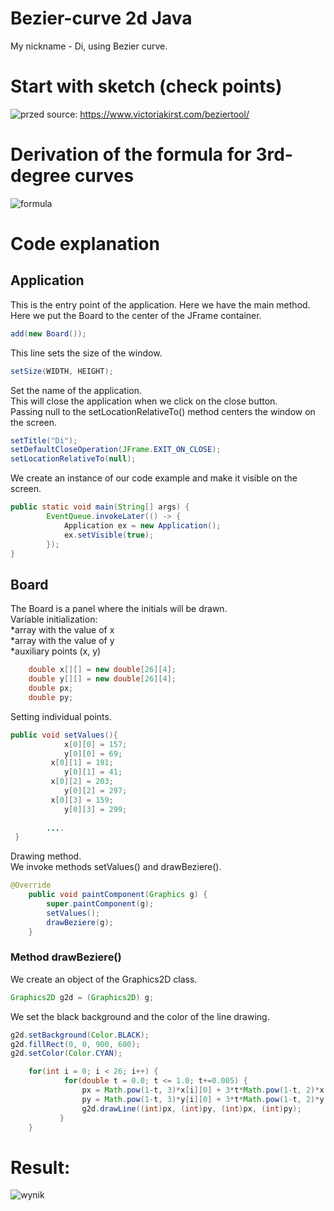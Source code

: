 # Bezier-curve 2d Java
My nickname - Di, using Bezier curve.
# Start with sketch (check points)
![przed](https://user-images.githubusercontent.com/72127610/112198008-f9994600-8c0c-11eb-87c2-bfc2519da0b1.jpg)
source: https://www.victoriakirst.com/beziertool/
# Derivation of the formula for 3rd-degree curves
![formula](https://user-images.githubusercontent.com/72127610/112204776-5b10e300-8c14-11eb-854a-217026d39d9c.jpg)
# Code explanation
## Application
This is the entry point of the application. Here we have the main method.\
Here we put the Board to the center of the JFrame container.
```java
add(new Board());
```
This line sets the size of the window.
```java
setSize(WIDTH, HEIGHT);
```
Set the name of the application.\
This will close the application when we click on the close button.\
Passing null to the setLocationRelativeTo() method centers the window on the screen.
```java
setTitle("Di");
setDefaultCloseOperation(JFrame.EXIT_ON_CLOSE);
setLocationRelativeTo(null);
```
We create an instance of our code example and make it visible on the screen.
```java
public static void main(String[] args) {
        EventQueue.invokeLater(() -> {
            Application ex = new Application();
            ex.setVisible(true);
        });
}
```
## Board
The Board is a panel where the initials will be drawn.\
Variable initialization:\
*array with the value of x\
*array with the value of y\
*auxiliary points (x, y)
```java
    double x[][] = new double[26][4];
    double y[][] = new double[26][4];
    double px;
    double py;
```
Setting individual points.
```java
public void setValues(){
		    x[0][0] = 157;
   	  		y[0][0] = 69; 
   	  	 x[0][1] = 191;
   	  	 	y[0][1] = 41;
   	  	 x[0][2] = 203;
   	  	 	y[0][2] = 297;
   	  	 x[0][3] = 159;
   	  	 	y[0][3] = 299;
   	  	 	
   	  	....
 }
```
Drawing method.\
We invoke methods setValues() and drawBeziere().
```java
@Override
    public void paintComponent(Graphics g) {
        super.paintComponent(g);
        setValues();
        drawBeziere(g);
    }
```
### Method drawBeziere()
We create an object of the Graphics2D class.
```java
Graphics2D g2d = (Graphics2D) g;
```
We set the black background and the color of the line drawing.
```java
g2d.setBackground(Color.BLACK);
g2d.fillRect(0, 0, 900, 600);
g2d.setColor(Color.CYAN);
```

```java
    for(int i = 0; i < 26; i++) {
        	for(double t = 0.0; t <= 1.0; t+=0.005) {
            	px = Math.pow(1-t, 3)*x[i][0] + 3*t*Math.pow(1-t, 2)*x[i][1] + 3*t*t*Math.pow(1-t, 1)*x[i][2] + Math.pow(t, 3) * x[i][3];
            	py = Math.pow(1-t, 3)*y[i][0] + 3*t*Math.pow(1-t, 2)*y[i][1] + 3*t*t*Math.pow(1-t, 1)*y[i][2] + Math.pow(t, 3) * y[i][3];
            	g2d.drawLine((int)px, (int)py, (int)px, (int)py);
           }
    }
```

# Result:
![wynik](https://user-images.githubusercontent.com/72127610/112197541-7d9efe00-8c0c-11eb-8ef1-c90d2ac6b4ec.jpg)
